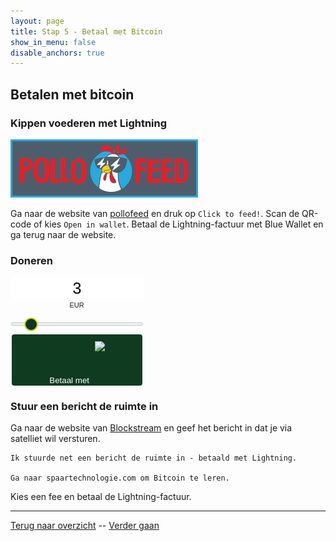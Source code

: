 ```yaml
---
layout: page
title: Stap 5 - Betaal met Bitcoin
show_in_menu: false
disable_anchors: true
---
```


## Betalen met bitcoin

### Kippen voederen met Lightning
![pollofeed.png](https://github.com/SovereignNode/Spaartechnologie/blob/master/documentation/images/pollofeed.png?raw=true)

Ga naar de website van [pollofeed](https://pollofeed.com/) en druk op `Click to feed!`. Scan de QR-code of kies `Open in wallet`. Betaal de Lightning-factuur met Blue Wallet en ga terug naar de website.

### Doneren

<style type="text/css"> .btcpay-form { display: inline-flex; align-items: center; justify-content: center; } .btcpay-form--inline { flex-direction: row; } .btcpay-form--block { flex-direction: column; } .btcpay-form--inline .submit { margin-left: 15px; } .btcpay-form--block select { margin-bottom: 10px; } .btcpay-form .btcpay-custom-container{ text-align: center; }.btcpay-custom { display: flex; align-items: center; justify-content: center; } .btcpay-form .plus-minus { cursor:pointer; font-size:25px; line-height: 25px; background: #DFE0E1; height: 30px; width: 45px; border:none; border-radius: 60px; margin: auto 5px; display: inline-flex; justify-content: center; } .btcpay-form select { -moz-appearance: none; -webkit-appearance: none; appearance: none; color: currentColor; background: transparent; border:1px solid transparent; display: block; padding: 1px; margin-left: auto; margin-right: auto; font-size: 11px; cursor: pointer; } .btcpay-form select:hover { border-color: #ccc; } #btcpay-input-price { -moz-appearance: none; -webkit-appearance: none; border: none; box-shadow: none; text-align: center; font-size: 25px; margin: auto; border-radius: 5px; line-height: 35px; background: #fff; } #btcpay-input-price::-webkit-outer-spin-button, #btcpay-input-price::-webkit-inner-spin-button { -webkit-appearance: none; margin: 0; } </style>
<style type="text/css"> input[type=range].btcpay-input-range { -webkit-appearance:none; width:100%; background: transparent; } input[type=range].btcpay-input-range:focus { outline:0; } input[type=range].btcpay-input-range::-webkit-slider-runnable-track { width:100%; height:3.1px; cursor:pointer; box-shadow:0 0 1.7px #020,0 0 0 #003c00; background:#f3f3f3; border-radius:1px; border:0; } input[type=range].btcpay-input-range::-webkit-slider-thumb { box-shadow:none; border:2.5px solid #cedc21; height:22px; width:22px; border-radius:50%; background:#0f3723; cursor:pointer; -webkit-appearance:none; margin-top:-9.45px } input[type=range].btcpay-input-range:focus::-webkit-slider-runnable-track { background:#fff; } input[type=range].btcpay-input-range::-moz-range-track { width:100%; height:3.1px; cursor:pointer; box-shadow:0 0 1.7px #020,0 0 0 #003c00; background:#f3f3f3; border-radius:1px; border:0; } input[type=range].btcpay-input-range::-moz-range-thumb { box-shadow:none; border:2.5px solid #cedc21; height:22px; width:22px; border-radius:50%; background:#0f3723; cursor:pointer; } input[type=range].btcpay-input-range::-ms-track { width:100%; height:3.1px; cursor:pointer; background:0 0; border-color:transparent; color:transparent; } input[type=range].btcpay-input-range::-ms-fill-lower { background:#e6e6e6; border:0; border-radius:2px; box-shadow:0 0 1.7px #020,0 0 0 #003c00; } input[type=range].btcpay-input-range::-ms-fill-upper { background:#f3f3f3; border:0; border-radius:2px; box-shadow:0 0 1.7px #020,0 0 0 #003c00; } input[type=range].btcpay-input-range::-ms-thumb { box-shadow:none; border:2.5px solid #cedc21; height:22px; width:22px; border-radius:50%; background:#0f3723; cursor:pointer; height:3.1px; } input[type=range].btcpay-input-range:focus::-ms-fill-lower { background:#f3f3f3; } input[type=range].btcpay-input-range:focus::-ms-fill-upper { background:#fff; } </style>
<form method="POST"  action="https://btcpay.bewijsvanwerk.com/api/v1/invoices" class="btcpay-form btcpay-form--block">
  <input type="hidden" name="storeId" value="FHT9sXvdm28YT7JeXdAKrjctx6ZihNf3XnFfVAPp29Mo" />
  <input type="hidden" name="checkoutDesc" value="Doneer aan Bewijs van Werk" />
  <div class="btcpay-custom-container">
    <input id="btcpay-input-price" name="price" type="text" min="0" max="none" step="any" value="3" style="width: 209px;" oninput="event.preventDefault();isNaN(event.target.value) || event.target.value <= 0 ? document.querySelector('#btcpay-input-price').value = 3 : event.target.value" onchange="document.querySelector('#btcpay-input-range').value = document.querySelector('#btcpay-input-price').value" />
    <select name="currency">
      <option value="USD">USD</option>
      <option value="GBP">GBP</option>
      <option value="EUR" selected>EUR</option>
      <option value="BTC">BTC</option>
    </select>
    <input class="btcpay-input-range" id="btcpay-input-range" value="3" type="range" min="1" max="20" step="1" style="width:209px;margin-bottom:15px;" oninput="document.querySelector('#btcpay-input-price').value = document.querySelector('#btcpay-input-range').value" />
  </div>
<button type="submit" class="submit" name="submit" style="min-width:209px; min-height:57px; border-radius: 4px;border-style: none;background-color: #0f3b21;" alt="Pay with BtcPay, Self-Hosted Bitcoin Payment Processor"><span style="color:#fff">Betaal met</span>
<img src="https://btcpay.bewijsvanwerk.com/img/logo.svg" style="height:57px;display:inline-block;padding: 5% 0 5% 5px;">
</button></form>

### Stuur een bericht de ruimte in
Ga naar de website van [Blockstream](https://blockstream.com/satellite-queue/) en geef het bericht in dat je via satelliet wil versturen.

~~~
Ik stuurde net een bericht de ruimte in - betaald met Lightning.

Ga naar spaartechnologie.com om Bitcoin te leren.
~~~

Kies een fee en betaal de Lightning-factuur.

---

[Terug naar overzicht](overzicht.md) --
[Verder gaan](stap6.md)

